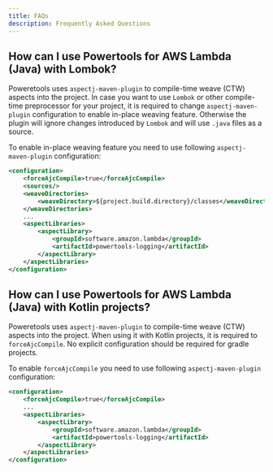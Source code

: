 ```yaml
---
title: FAQs
description: Frequently Asked Questions
---
```



## How can I use Powertools for AWS Lambda (Java) with Lombok?

Poweretools uses `aspectj-maven-plugin` to compile-time weave (CTW) aspects into the project. In case you want to use `Lombok` or other compile-time preprocessor for your project, it is required to change `aspectj-maven-plugin` configuration to enable in-place weaving feature. Otherwise the plugin will ignore changes introduced by `Lombok` and will use `.java` files as a source. 

To enable in-place weaving feature you need to use following `aspectj-maven-plugin` configuration:

```xml hl_lines="2-6"
<configuration>
    <forceAjcCompile>true</forceAjcCompile> 
    <sources/>
    <weaveDirectories>
        <weaveDirectory>${project.build.directory}/classes</weaveDirectory>
    </weaveDirectories>
    ...
    <aspectLibraries>
        <aspectLibrary>
            <groupId>software.amazon.lambda</groupId>
            <artifactId>powertools-logging</artifactId>
        </aspectLibrary>
    </aspectLibraries>
</configuration>
```

## How can I use Powertools for AWS Lambda (Java) with Kotlin projects?

Poweretools uses `aspectj-maven-plugin` to compile-time weave (CTW) aspects into the project. When using it with Kotlin projects, it is required to `forceAjcCompile`. 
No explicit configuration should be required for gradle projects. 

To enable `forceAjcCompile` you need to use following `aspectj-maven-plugin` configuration:

```xml hl_lines="2"
<configuration>
    <forceAjcCompile>true</forceAjcCompile> 
    ...
    <aspectLibraries>
        <aspectLibrary>
            <groupId>software.amazon.lambda</groupId>
            <artifactId>powertools-logging</artifactId>
        </aspectLibrary>
    </aspectLibraries>
</configuration>
```

